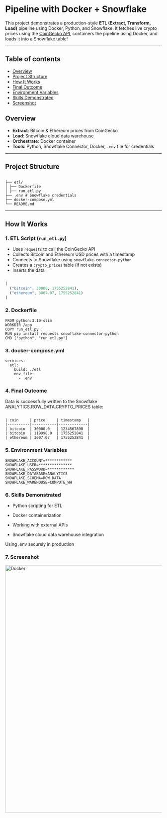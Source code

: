 # Pipeline with Docker + Snowflake

This project demonstrates a production-style **ETL (Extract, Transform, Load)** pipeline using Docker, Python, and Snowflake. It fetches live crypto prices using the [CoinGecko API](https://www.coingecko.com/), containers the pipeline using Docker, and loads it into a Snowflake table!

---
## Table of contents
 - [Overview](#overview)
 - [Project Structure](#project-structure)
 - [How It Works](#how-it-works)
 - [Final Outcome](#final-outcome)
 - [Environment Variables](#environment-variables)
 - [Skills Demonstrated](#skills-demonstrated)
 - [Screenshot](#screenshot)


## Overview

- **Extract**: Bitcoin & Ethereum prices from CoinGecko
- **Load**: Snowflake cloud data warehouse
- **Orchestrate**: Docker container
- **Tools**: Python, Snowflake Connector, Docker, `.env` file for credentials

---

## Project Structure
```

├── etl/
│ ├── Dockerfile
│ ├── run_etl.py
├── .env # Snowflake credentials
├── docker-compose.yml
└── README.md

```


---

## How It Works

### 1. **ETL Script** (`run_etl.py`)

- Uses `requests` to call the CoinGecko API
- Collects Bitcoin and Ethereum USD prices with a timestamp
- Connects to Snowflake using `snowflake-connector-python`
- Creates a `crypto_prices` table (if not exists)
- Inserts the data

```python

[
  ("bitcoin", 30000, 1755252841),
  ("ethereum", 3007.07, 1755252841)
]

```
### 2. **Dockerfile** 

```
FROM python:3.10-slim
WORKDIR /app
COPY run_etl.py .
RUN pip install requests snowflake-connector-python
CMD ["python", "run_etl.py"]
```

### 3. **docker-compose.yml** 

```
services:
  etl:
    build: ./etl
    env_file:
      - .env

```
### 4. **Final Outcome**  
Data is successfully written to the Snowflake ANALYTICS.ROW_DATA.CRYPTO_PRICES table:

```

| coin     | price     | timestamp   |
|----------|-----------|-------------|
| bitcoin  | 30000.0   | 1234567890  |
| bitcoin  | 119998.0  | 1755252841  |
| ethereum | 3007.07   | 1755252841  |

```


### 5. **Environment Variables** 

```
SNOWFLAKE_ACCOUNT=************
SNOWFLAKE_USER=***************
SNOWFLAKE_PASSWORD=************
SNOWFLAKE_DATABASE=ANALYTICS
SNOWFLAKE_SCHEMA=ROW_DATA
SNOWFLAKE_WAREHOUSE=COMPUTE_WH

```

### 6. **Skills Demonstrated** 

- Python scripting for ETL

- Docker containerization

- Working with external APIs

- Snowflake cloud data warehouse integration

Using .env securely in production

### 7. **Screenshot** 

<img width="1462" height="796" alt="Docker" src="https://github.com/user-attachments/assets/fea82330-2a8f-45e3-b7c3-e5a98ffca030" />


